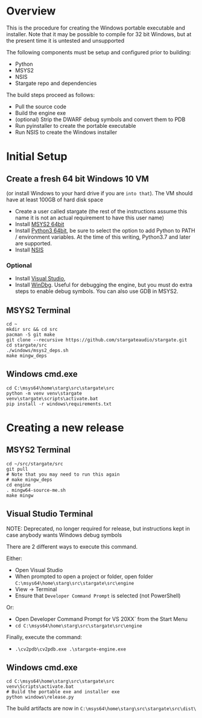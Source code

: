 # Overview
This is the procedure for creating the Windows portable executable and
installer.  Note that it may be possible to compile for 32 bit Windows, but at
the present time it is untested and unsupported

The following components must be setup and configured prior to building:
- Python
- MSYS2
- NSIS
- Stargate repo and dependencies

The build steps proceed as follows:
- Pull the source code
- Build the engine exe
- (optional) Strip the DWARF debug symbols and convert them to PDB
- Run pyinstaller to create the portable executable
- Run NSIS to create the Windows installer

# Initial Setup
## Create a fresh 64 bit Windows 10 VM
(or install Windows to your hard drive if you are `into that`).
The VM should have at least 100GB of hard disk space

- Create a user called stargate (the rest of the instructions assume this name
  it is not an actual requirement to have this user name)
- Install [MSYS2 64bit](https://www.msys2.org/wiki/MSYS2-installation/)
- Install [Python3 64bit](https://www.python.org/downloads/windows/), be sure
  to select the option to add Python to PATH / environment variables. At the
  time of this writing, Python3.7 and later are supported.
- Install [NSIS](https://nsis.sourceforge.io/Download)

### Optional
- Install [Visual Studio](https://visualstudio.microsoft.com/downloads/),
- Install [WinDbg](
    https://docs.microsoft.com/en-us/windows-hardware/drivers/debugger/debugger-download-tools
  ).  Useful for debugging the engine, but you must do extra steps to enable 
  debug symbols.  You can also use GDB in MSYS2.

## MSYS2 Terminal
```
cd ~
mkdir src && cd src
pacman -S git make
git clone --recursive https://github.com/stargateaudio/stargate.git
cd stargate/src
./windows/msys2_deps.sh
make mingw_deps
```

## Windows cmd.exe
```
cd C:\msys64\home\starg\src\stargate\src
python -m venv venv\stargate
venv\stargate\scripts\activate.bat
pip install -r windows\requirements.txt
```

# Creating a new release
## MSYS2 Terminal
```
cd ~/src/stargate/src
git pull
# Note that you may need to run this again
# make mingw_deps
cd engine
. mingw64-source-me.sh
make mingw
```

## Visual Studio Terminal
NOTE: Deprecated, no longer required for release, but instructions kept in
case anybody wants Windows debug symbols

There are 2 different ways to execute this command.

Either:
- Open Visual Studio
- When prompted to open a project or folder,
  open folder `C:\msys64\home\starg\src\stargate\src\engine`
- View -> Terminal
- Ensure that `Developer Command Prompt` is selected (not PowerShell)

Or:
- Open Developer Command Prompt for VS 20XX` from the Start Menu
- `cd C:\msys64\home\starg\src\stargate\src\engine`

Finally, execute the command:
- `.\cv2pdb\cv2pdb.exe .\stargate-engine.exe`

## Windows cmd.exe
```
cd C:\msys64\home\starg\src\stargate\src
venv\Scripts\activate.bat
# Build the portable exe and installer exe
python windows\release.py
```

The build artifacts are now in `C:\msys64\home\starg\src\stargate\src\dist\`
